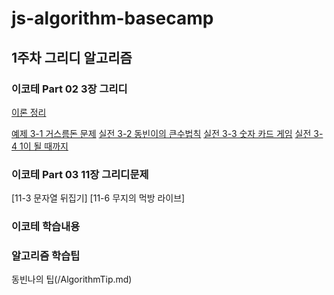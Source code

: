# js-algorithm-basecamp

## 1주차 그리디 알고리즘


### 이코테 Part 02 3장 그리디

[이론 정리](docs/1.그리디.md)


[예제 3-1 거스름돈 문제](src/Part_2/03-그리디/01.js)
[실전 3-2 동빈이의 큰수법칙](src/Part_2/03-그리디/02.js)
[실전 3-3 숫자 카드 게임](src/Part_2/03-그리디/03.js)
[실전 3-4 1이 될 때까지](src/Part_2/03-그리디/04.js)

### 이코테 Part 03 11장 그리디문제

[11-3 문자열 뒤집기]
[11-6 무지의 먹방 라이브]

### 이코테 학습내용


### 알고리즘 학습팁

동빈나의 팁(/AlgorithmTip.md)

